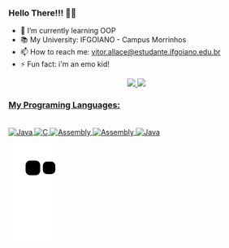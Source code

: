 ### Hello There!!! 🖤👋

- 🌱 I’m currently learning OOP
- 📚 My University: IFGOIANO - Campus Morrinhos
- 📫 How to reach me: vitor.allace@estudante.ifgoiano.edu.br
- ⚡ Fun fact: i'm an emo kid! 

<div align="center">
  <a href="https://github.com/vitorbcc2021">
  <img height="180em" src="https://github-readme-stats.vercel.app/api?username=vitorbcc2021&show_icons=true&theme=outrun&include_all_commits=true&count_private=true"/>
  <img height="180em" src="https://github-readme-stats.vercel.app/api/top-langs/?username=vitorbcc2021&layout=compact&langs_count=7&theme=outrun"/>
</div>
  
### My Programing Languages:
  
  <div style="display: inline_block"><br>
    <img align="center" alt="Java" height="55" width="65" src="https://cdn.jsdelivr.net/gh/devicons/devicon/icons/java/java-original-wordmark.svg">
    <img align="center" alt="C" height="45" width="55" src="https://cdn.jsdelivr.net/gh/devicons/devicon/icons/c/c-original.svg">
    <img align="center" alt="Assembly" height="55" width="52" src="https://firebasestorage.googleapis.com/v0/b/superstar-32cda.appspot.com/o/sambath-github%2Fassembly.png?alt=media&token=9208f2f1-64b9-4cd0-a344-77f4465a0feb">
    <img align="center" alt="Assembly" height="44" width="54" src="https://cdn.jsdelivr.net/gh/devicons/devicon/icons/csharp/csharp-original.svg">
    <img align="center" alt="Java" height="45 width="55" src="https://cdn.jsdelivr.net/gh/devicons/devicon/icons/html5/html5-original-wordmark.svg" />
    
  </div>
    

  ![Snake animation](https://github.com/vitorbcc2021/vitorbcc2021/blob/output/github-contribution-grid-snake.svg)
